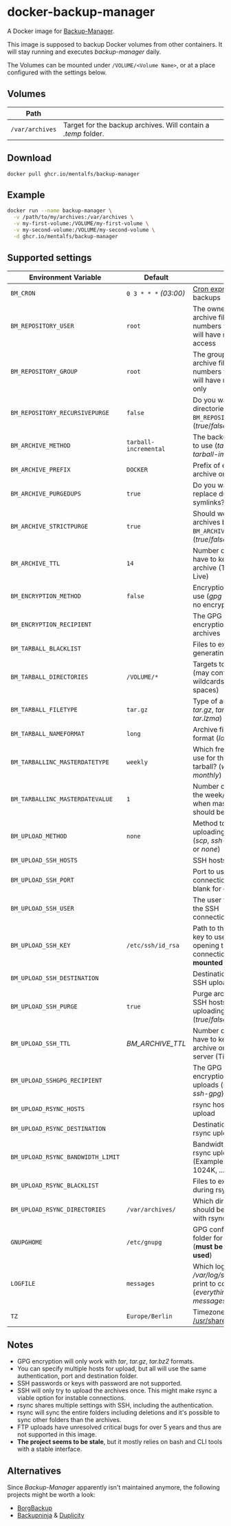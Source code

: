 # docker-backup-manager
A Docker image for [Backup-Manager](https://packages.debian.org/stable/backup-manager).

This image is supposed to backup Docker volumes from other containers. It will stay running and executes *backup-manager* daily.

The Volumes can be mounted under `/VOLUME/<Volume Name>`, or at a place configured with the settings below.


## Volumes

| Path            |                                                                |
|-----------------|-----------------------------------------------------------------
| `/var/archives` | Target for the backup archives. Will contain a *.temp* folder. |


## Download

```
docker pull ghcr.io/mentalfs/backup-manager
```

## Example

```bash
docker run --name backup-manager \
  -v /path/to/my/archives:/var/archives \
  -v my-first-volume:/VOLUME/my-first-volume \
  -v my-second-volume:/VOLUME/my-second-volume \
  -d ghcr.io/mentalfs/backup-manager
```


## Supported settings

| Environment Variable              | Default               |                                                                                             |
|-----------------------------------|-----------------------|---------------------------------------------------------------------------------------------|
| `BM_CRON`                         | `0 3 * * *` *(03:00)* | [Cron expression](https://manpages.debian.org/stable/manpages-de/crontab.5) for backups     |
| `BM_REPOSITORY_USER`              | `root`                | The owner of the archive files (UID numbers will work), will have read & write access       |
| `BM_REPOSITORY_GROUP`             | `root`                | The group of the archive files (GID numbers will work), will have read access only          |
| `BM_REPOSITORY_RECURSIVEPURGE`    | `false`               | Do you want to purge directories under `BM_REPOSITORY_ROOT`? (*true*/*false*)               |
| `BM_ARCHIVE_METHOD`               | `tarball-incremental` | The backup method to use (*tarball* or *tarball-imcremental*)                               |
| `BM_ARCHIVE_PREFIX`               | `DOCKER`              | Prefix of every archive on that box                                                         |
| `BM_ARCHIVE_PURGEDUPS`            | `true`                | Do you want to replace duplicates by symlinks?                                              |
| `BM_ARCHIVE_STRICTPURGE`          | `true`                | Should we purge only archives built with `BM_ARCHIVE_PREFIX`? (*true*/*false*)              |
| `BM_ARCHIVE_TTL`                  | `14`                  | Number of days we have to keep an archive (Time To Live)                                    |
| `BM_ENCRYPTION_METHOD`            | `false`               | Encryption method to use (*gpg* or *false* for no encryption)                               |
| `BM_ENCRYPTION_RECIPIENT`         | ` `                   | The GPG ID used for encryption of archives                                                  |
| `BM_TARBALL_BLACKLIST`            | ` `                   | Files to exclude when generating tarballs                                                   |
| `BM_TARBALL_DIRECTORIES`          | `/VOLUME/*`           | Targets to backup (may contain wildcards, but no spaces)                                    |
| `BM_TARBALL_FILETYPE`             | `tar.gz`              | Type of archives (*tar*, *tar.gz*, *tar.bz2*, *tar.xz*, *tar.lzma*)                         |
| `BM_TARBALL_NAMEFORMAT`           | `long`                | Archive filename format (*long* or *short*)                                                 |
| `BM_TARBALLINC_MASTERDATETYPE`    | `weekly`              | Which frequency to use for the master tarball? (*weekly*, *monthly*)                        |
| `BM_TARBALLINC_MASTERDATEVALUE`   | `1`                   | Number of the day, in the week/month when master tarballs should be made                    |
| `BM_UPLOAD_METHOD`                | `none`                | Method to use for uploading archives (*scp*, *ssh-gpg*, *rsync* or *none*)                  |
| `BM_UPLOAD_SSH_HOSTS`             | ` `                   | SSH hosts for upload                                                                        |
| `BM_UPLOAD_SSH_PORT`              | ` `                   | Port to use for SSH connections (leave blank for default one)                               |
| `BM_UPLOAD_SSH_USER`              | ` `                   | The user to use for the SSH connections/transfers                                           |
| `BM_UPLOAD_SSH_KEY`               | `/etc/ssh/id_rsa`     | Path to the private key to use for opening the connection (**must be mounted if used**)     |
| `BM_UPLOAD_SSH_DESTINATION`       | ` `                   | Destination (path) for SSH uploads                                                          |
| `BM_UPLOAD_SSH_PURGE`             | `true`                | Purge archives on SSH hosts before uploading? (*true*/*false*)                              |
| `BM_UPLOAD_SSH_TTL`               | *BM_ARCHIVE_TTL*      | Number of days we have to keep an archive on SSH server (Time To Live)                      |
| `BM_UPLOAD_SSHGPG_RECIPIENT`      | ` `                   | The GPG ID used for encryption of SSH uploads (method *ssh-gpg*)                            |
| `BM_UPLOAD_RSYNC_HOSTS`           | ` `                   | rsync hosts for upload                                                                      |
| `BM_UPLOAD_RSYNC_DESTINATION`     | ` `                   | Destination (path) for rsync uploads                                                        |
| `BM_UPLOAD_RSYNC_BANDWIDTH_LIMIT` | ` `                   | Bandwidth limit for rsync uploads (Example: 32M, 1024K, ...)                                |
| `BM_UPLOAD_RSYNC_BLACKLIST`       | ` `                   | Files to exclude during rsync uploads                                                       |
| `BM_UPLOAD_RSYNC_DIRECTORIES`     | `/var/archives/`      | Which directories should be backed up with rsync                                            |
| `GNUPGHOME`                       | `/etc/gnupg`          | GPG configuration folder for encryption (**must be mounted if used**)                       |
| `LOGFILE`                         | `messages`            | Which log in */var/log/syslogd* to print to console (*everything*, *messages* or *user*)    |
| `TZ`                              | `Europe/Berlin`       | Timezone from [/usr/share/zoneinfo](https://packages.debian.org/stable/all/tzdata/filelist) |


## Notes

* GPG encryption will only work with *tar*, *tar.gz*, *tar.bz2* formats.
* You can specify multiple hosts for upload, but all will use the same authentication, port and destination folder.
* SSH passwords or keys with password are not supported.
* SSH will only try to upload the archives once. This might make rsync a viable option for instable connections.
* rsync shares multiple settings with SSH, including the authentication.
* rsync will sync the entire folders including deletions and it's possible to sync other folders than the archives.
* FTP uploads have unresolved critical bugs for over 5 years and thus are not supported in this image.
* **The project seems to be stale**, but it mostly relies on bash and CLI tools with a stable interface.

## Alternatives

Since *Backup-Manager* apparently isn't maintained anymore, the following projects might be worth a look:
* [BorgBackup](https://packages.debian.org/stable/borgbackup)
* [Backupninja](https://packages.debian.org/stable/backupninja) & [Duplicity](https://packages.debian.org/stable/duplicity)
